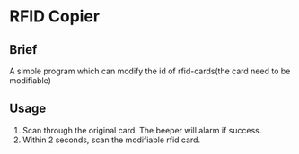 # RFID Copier

## Brief
A simple program which can modify the id of rfid-cards(the card need to be modifiable)

## Usage
1. Scan through the original card. The beeper will alarm if success. 
2. Within 2 seconds, scan the modifiable rfid card.
